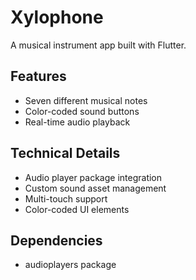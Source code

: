 # Xylophone

A musical instrument app built with Flutter.

## Features
- Seven different musical notes
- Color-coded sound buttons
- Real-time audio playback

## Technical Details
- Audio player package integration
- Custom sound asset management
- Multi-touch support
- Color-coded UI elements

## Dependencies
- audioplayers package
